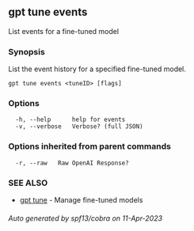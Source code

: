 ## gpt tune events

List events for a fine-tuned model

### Synopsis

List the event history for a specified fine-tuned model.

```
gpt tune events <tuneID> [flags]
```

### Options

```
  -h, --help      help for events
  -v, --verbose   Verbose? (full JSON)
```

### Options inherited from parent commands

```
  -r, --raw   Raw OpenAI Response?
```

### SEE ALSO

* [gpt tune](gpt_tune.md)	 - Manage fine-tuned models

###### Auto generated by spf13/cobra on 11-Apr-2023
